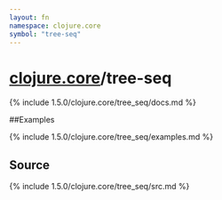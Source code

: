 ```yaml
---
layout: fn
namespace: clojure.core
symbol: "tree-seq"
---
```


# [clojure.core](../)/tree-seq

{% include 1.5.0/clojure.core/tree_seq/docs.md %}

##Examples

{% include 1.5.0/clojure.core/tree_seq/examples.md %}
## Source
{% include 1.5.0/clojure.core/tree_seq/src.md %}

